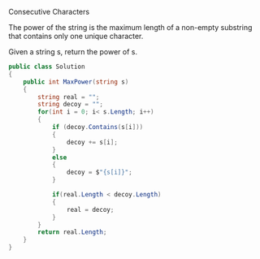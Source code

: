 Consecutive Characters

The power of the string is the maximum length of a non-empty substring that contains only one unique character.

Given a string s, return the power of s.

```csharp
public class Solution
{
    public int MaxPower(string s)
    {
        string real = "";
        string decoy = "";
        for(int i = 0; i< s.Length; i++)
        {
            if (decoy.Contains(s[i]))
            {
                decoy += s[i];
            }
            else
            {
                decoy = $"{s[i]}";
            }

            if(real.Length < decoy.Length)
            {
                real = decoy;
            }
        }
        return real.Length;
    }
}
